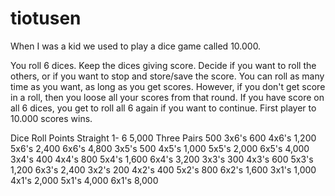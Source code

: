 # tiotusen

When I was a kid we used to play a dice game called 10.000. 

You roll 6 dices. Keep the dices giving score. Decide if you want to roll the others, or if you want to stop and store/save the score. You can roll as many time as you want, as long as you get scores. However, if you don't get score in a roll, then you loose all your scores from that round. If you have score on all 6 dices, you get to roll all 6 again if you want to continue. First player to 10.000 scores wins. 

Dice Roll	Points
Straight 1- 6	5,000
Three Pairs	500
3x6's	600
4x6's	1,200
5x6's	2,400
6x6's	4,800
3x5's	500
4x5's	1,000
5x5's	2,000
6x5's	4,000
3x4's	400
4x4's	800
5x4's	1,600
6x4's	3,200
3x3's	300
4x3's	600
5x3's	1,200
6x3's	2,400
3x2's	200
4x2's	400
5x2's	800
6x2's	1,600
3x1's	1,000
4x1's	2,000
5x1's	4,000
6x1's	8,000

